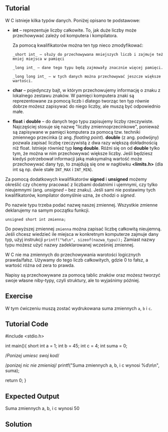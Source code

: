 Tutorial
--------

W C istnieje kilka typów danych. Poniżej opisano te podstawowe:

- **int** – reprezentuje liczby całkowite. To, jak duże liczby może przechowywać zależy od komputera i kompilatora.

    Za pomocą kwalifikatorów można ten typ nieco zmodyfikować:

      _short int_ – służy do przechowywana mniejszych liczb i zajmuje też mniej miejsca w pamięci

      _long int_ – dane tego typu będą zajmowały znacznie więcej pamięci.

      _long long int_ – w tych danych można przechowywać jeszcze większe wartości.

- **char** – pojedynczy bajt, w którym przechowujemy informację o znaku z lokalnego zestawu znaków. W pamięci komputera znaki są reprezentowane za pomocą liczb i dlatego tworząc ten typ równie dobrze możesz zapisywać do niego liczby, ale muszą być odpowiednio małe.

- **float** i **double** – do danych tego typu zapisujemy liczby rzeczywiste. Najczęściej stosuje się nazwę "liczby zmiennoprzecinkowe", ponieważ są zapisywane w pamięci komputera za pomocą tzw. techniki zmiennego przecinka (z ang. _floating point_). **double** (z ang. podwójny) pozwala zapisać liczbę rzeczywistą z dwa razy większą dokładnością niż float. Istnieje również typ **long double**. Różni się on od **double** tylko tym, że można w nim przechowywać większe liczby. Jeśli będziesz kiedyś potrzebował informacji jaką maksymalną wartość może przechowywać dany typ, to znajdują się one w nagłówku **<limits.h>** (dla int są np. dwie stałe `INT_MAX` i `INT_MIN`).

Za pomocą dodatkowych kwalifikatorów **signed** i **unsigned** możemy określić czy chcemy pracować z liczbami dodatnimi i ujemnymi, czy tylko nieujemnymi (ang. _unsigned_ – bez znaku). Jeśli sami nie postawimy tych kwalifikatorów, kompilator domyślnie uzna, że chodzi o _signed_.

Po nazwie typu trzeba podać nazwę naszej zmiennej. Wszystkie zmienne deklarujemy na samym początku funkcji.

    unsigned short int zmienna;

Do powyższej zmiennej `zmienna` można zapisać liczbę całkowitą nieujemną. Jeśli chcesz wiedzieć ile miejsca w konkretnym komputerze zajmuje dany typ, użyj instrukcji `printf("%d\n", sizeof(nazwa_typu));` Zamiast nazwy typu możesz użyć nazwy zadeklarowanej wcześniej zmiennej.

W C nie ma zmiennych do przechowywania warotości logicznych prawda/fałsz. Używamy do tego liczb całkowitych, gdzie 0 to fałsz, a wartość różna od zera to prawda.

Napisy są przechowywane za pomocą tablic znaków oraz możesz tworzyć swoje własne niby-typy, czyli struktury, ale to wyjaśnimy później.

Exercise
-------------

W tym ćwiczeniu muszą zostać wydrukowana suma zmiennych `a`, `b` i `c`.

Tutorial Code
-------------

#include <stdio.h>

int main(){
  short int a = 1;
  int b = 45;
  int c = 4;
  int suma = 0;

  /*Ponizej umiesc swoj kod*/


  /*ponizej nic nie zmieniaj*/
  printf("Suma zmiennych a, b, i c wynosi %d\n\n", suma);

  return 0;
}

Expected Output
---------------
Suma zmiennych a, b, i c wynosi 50


Solution
--------
